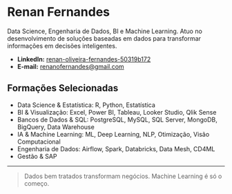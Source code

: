 # Renan Fernandes

Data Science, Engenharia de Dados, BI e Machine Learning. Atuo no desenvolvimento de soluções baseadas em dados para transformar informações em decisões inteligentes.

- **LinkedIn:** [renan-oliveira-fernandes-50319b172](https://www.linkedin.com/in/renan-oliveira-fernandes-50319b172/)
- **E-mail:** renanofernandes@gmail.com

## Formações Selecionadas

- Data Science & Estatística: R, Python, Estatística
- BI & Visualização: Excel, Power BI, Tableau, Looker Studio, Qlik Sense
- Bancos de Dados & SQL: PostgreSQL, MySQL, SQL Server, MongoDB, BigQuery, Data Warehouse
- IA & Machine Learning: ML, Deep Learning, NLP, Otimização, Visão Computacional
- Engenharia de Dados: Airflow, Spark, Databricks, Data Mesh, CD4ML
- Gestão & SAP

---

> Dados bem tratados transformam negócios. Machine Learning é só o começo.
